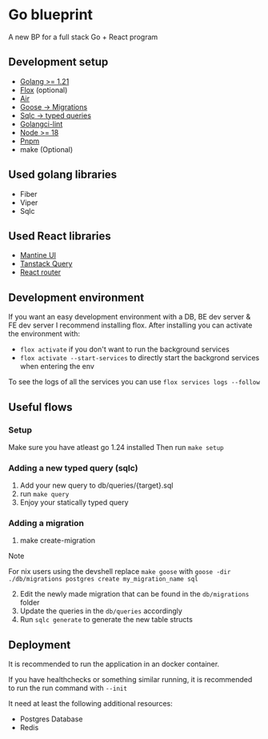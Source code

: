 # Go blueprint

A new BP for a full stack Go + React program

## Development setup

- [Golang >= 1.21](https://go.dev/)
- [Flox](https://flox.dev/) (optional)
- [Air](https://github.com/air-verse/air/tree/master?tab=readme-ov-file#installation)
- [Goose -> Migrations](https://github.com/pressly/goose?tab=readme-ov-file#install)
- [Sqlc -> typed queries](https://docs.sqlc.dev/en/latest/overview/install.html)
- [Golangci-lint](https://golangci-lint.run/welcome/install/#local-installation)
- [Node >= 18](https://nodejs.org/en/download/package-manager)
- [Pnpm](https://pnpm.io/installation)
- make (Optional)

## Used golang libraries
- Fiber
- Viper
- Sqlc

## Used React libraries
- [Mantine UI](https://mantine.dev)
- [Tanstack Query](https://tanstack.com/query/latest)
- [React router](https://reactrouter.com)

## Development environment

If you want an easy development environment with a DB, BE dev server & FE dev server I recommend installing flox. After installing you can activate the environment with:
- `flox activate` if you don't want to run the background services
- `flox activate --start-services` to directly start the backgrond services when entering the env

To see the logs of all the services you can use `flox services logs --follow`

## Useful flows

### Setup

Make sure you have atleast go 1.24 installed
Then run `make setup`

### Adding a new typed query (sqlc)

1) Add your new query to db/queries/{target}.sql
2) run `make query`
3) Enjoy your statically typed query

### Adding a migration

1) make create-migration
> [!NOTE]
> For nix users using the devshell replace `make goose` with `goose -dir ./db/migrations postgres create my_migration_name sql`
2) Edit the newly made migration that can be found in the `db/migrations` folder
3) Update the queries in the `db/queries` accordingly
4) Run `sqlc generate` to generate the new table structs


## Deployment

It is recommended to run the application in an docker container.

If you have healthchecks or something similar running, it is recommended to run the run command with `--init`

It need at least the following additional resources:
- Postgres Database
- Redis
